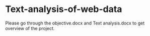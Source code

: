 # Text-analysis-of-web-data
Please go through the objective.docx and Text analysis.docx to get overview of the project.
